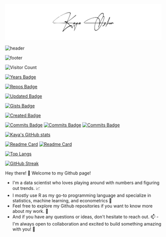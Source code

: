 
![svg-animation](<signature.svg>)

![header](https://capsule-render.vercel.app/api?type=slice&color=gradient&height=300&section=header&text=capsule%20render&desc=Hello%20capsule%20render&fontSize=60&animation=scaleIn)


![footer](https://capsule-render.vercel.app/api?type=wave&color=gradient&height=300&section=footer&text=capsule%20render&desc=Hello%20capsule%20render&fontSize=60&animation=fadeIn)


![Visitor Count](https://profile-counter.glitch.me/{kayaozkur}/count.svg)

[![Years Badge](https://badges.pufler.dev/years/kayaozkur)](https://badges.pufler.dev/years/{kayaozkur})

[![Repos Badge](https://badges.pufler.dev/repos/kayaozkur)](https://badges.pufler.dev/repos/{kayaozkur})

[![Updated Badge](https://badges.pufler.dev/updated/kayaozkur/navigatoR)](https://badges.pufler.dev/updated/{kayaozkur}/{navigatoR})

[![Gists Badge](https://badges.pufler.dev/gists/kayaozkur)](https://badges.pufler.dev/gists/{kayaozkur})

[![Created Badge](https://badges.pufler.dev/created/kayaozkur/navigatoR)](https://badges.pufler.dev/created/{kayaozkur}/{navigatoR})

[![Commits Badge](https://badges.pufler.dev/commits/weekly/kayaozkur)](https://badges.pufler.dev/commits/{weekly}/{kayaozkur})
[![Commits Badge](https://badges.pufler.dev/commits/monthly/kayaozkur)](https://badges.pufler.dev/commits/{monthly}/{kayaozkur})
[![Commits Badge](https://badges.pufler.dev/commits/yearly/kayaozkur)](https://badges.pufler.dev/commits/{yearly}/{kayaozkur})

[![Kaya's GitHub stats](https://github-readme-stats.vercel.app/api?username=kayaozkur&show_icons=true&theme=default&rank_icon=github&include_all_commits=false)](https://github.com/kayaozkur/github-readme-stats)

[![Readme Card](https://github-readme-stats.vercel.app/api/pin/?username=kayaozkur&repo=kayaozkur)](https://github.com/kayaozkur/kayaozkur)
[![Readme Card](https://github-readme-stats.vercel.app/api/pin/?username=kayaozkur&repo=navigatoR)](https://github.com/kayaozkur/navigatoR)


[![Top Langs](https://github-readme-stats.vercel.app/api/top-langs/?username=kayaozkur&layout=compact)](https://github.com/kayaozkur)


[![GitHub Streak](https://streak-stats.demolab.com?user=kayaozkur&theme=ayu-light&hide_border=true)](https://git.io/streak-stats)


            
Hey there! 👋 Welcome to my Github page! 

- I'm a data scientist who loves playing around with numbers and figuring out trends. 📈
- I mostly use R as my go-to programming language and specialize in statistics, machine learning, and econometrics 👷
- Feel free to explore my Github repositories if you want to know more about my work. 🌟 
- And if you have any questions or ideas, don't hesitate to reach out. 📫
-I'm always open to collaboration and excited to build something amazing with you! 🚀


<!---
kayaozkur/kayaozkur is a ✨ special ✨ repository because its `README.md` (this file) appears on your GitHub profile.
You can click the Preview link to take a look at your changes.
--->

